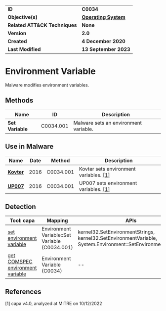 <table>
<tr>
<td><b>ID</b></td>
<td><b>C0034</b></td>
</tr>
<tr>
<td><b>Objective(s)</b></td>
<td><b><a href="../operating-system">Operating System</a></b></td>
</tr>
<tr>
<td><b>Related ATT&CK Techniques</b></td>
<td><b>None</b></td>
</tr>
<tr>
<td><b>Version</b></td>
<td><b>2.0</b></td>
</tr>
<tr>
<td><b>Created</b></td>
<td><b>4 December 2020</b></td>
</tr>
<tr>
<td><b>Last Modified</b></td>
<td><b>13 September 2023</b></td>
</tr>
</table>


# Environment Variable

Malware modifies environment variables. 

## Methods

|Name|ID|Description|
|---|---|---|
|**Set Variable**|C0034.001|Malware sets an environment variable.|

## Use in Malware

|Name|Date|Method|Description|
|---|---|---|---|
|[**Kovter**](../xample-malware/kovter.md)|2016|C0034.001|Kovter sets environment variables. [[1]](#1)|
|[**UP007**](../xample-malware/up007.md)|2016|C0034.001|UP007 sets environment variables. [[1]](#1)|

## Detection

|Tool: capa|Mapping|APIs|
|---|---|---|
|[set environment variable](https://github.com/mandiant/capa-rules/blob/master/host-interaction/environment-variable/set-environment-variable.yml)|Environment Variable::Set Variable (C0034.001)|kernel32.SetEnvironmentStrings, kernel32.SetEnvironmentVariable, System.Environment::SetEnvironmentVariable|
|[get COMSPEC environment variable](https://github.com/mandiant/capa-rules/blob/master/host-interaction/environment-variable/get-comspec-environment-variable.yml)|Environment Variable (C0034)|--|

## References

<a name="1">[1]</a> capa v4.0, analyzed at MITRE on 10/12/2022

